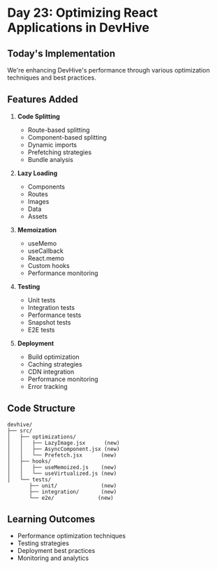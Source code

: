 # Day 23: Optimizing React Applications in DevHive

## Today's Implementation
We're enhancing DevHive's performance through various optimization techniques and best practices.

## Features Added
1. **Code Splitting**
   - Route-based splitting
   - Component-based splitting
   - Dynamic imports
   - Prefetching strategies
   - Bundle analysis

2. **Lazy Loading**
   - Components
   - Routes
   - Images
   - Data
   - Assets

3. **Memoization**
   - useMemo
   - useCallback
   - React.memo
   - Custom hooks
   - Performance monitoring

4. **Testing**
   - Unit tests
   - Integration tests
   - Performance tests
   - Snapshot tests
   - E2E tests

5. **Deployment**
   - Build optimization
   - Caching strategies
   - CDN integration
   - Performance monitoring
   - Error tracking

## Code Structure
```
devhive/
├── src/
│   ├── optimizations/
│   │   ├── LazyImage.jsx      (new)
│   │   ├── AsyncComponent.jsx (new)
│   │   └── Prefetch.jsx      (new)
│   ├── hooks/
│   │   ├── useMemoized.js    (new)
│   │   └── useVirtualized.js (new)
│   └── tests/
       ├── unit/              (new)
       ├── integration/       (new)
       └── e2e/              (new)
```

## Learning Outcomes
- Performance optimization techniques
- Testing strategies
- Deployment best practices
- Monitoring and analytics 